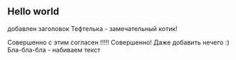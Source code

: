 ## Hello world
добавлен заголовок
 Тефтелька - замечательный котик!

 Совершенно с этим согласен !!!!! Совершенно!
 Даже добавить нечего :)
 Бла-бла-бла - набиваем текст
